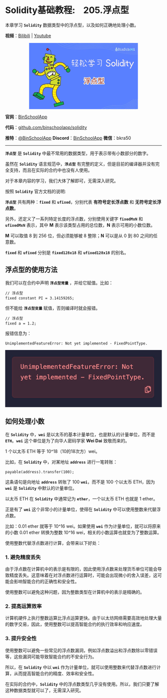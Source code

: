 # Solidity基础教程:&nbsp;&nbsp;&nbsp;&nbsp;205.浮点型 

本章学习 **`Solidity`** 数据类型中的浮点型，以及如何正确地处理小数。

**视频**：[Bilibili](https://www.bilibili.com/video/BV1Xz4y147oJ)  |  [Youtube](https://youtu.be/UyNt6mRXb04)
<p align="center"><img src="./img/solidity-basic-v10.png" align="middle" /></p>

**官网**：[BinSchoolApp](https://binschool.app)

**代码**：[github.com/binschoolapp/solidity](https://github.com/binschoolapp/solidity)

**推特**：[@BinSchoolApp](https://twitter.com/BinSchoolApp)    **Discord**：[BinSchoolApp](https://discord.gg/PB2YEvggWq)   **微信**：bkra50 

-----
**`浮点型`** 是 **`Solidity`** 中最不常用的数据类型，用于表示带有小数部分的数字。 

虽然在 **`Solidity`** 语言规范中，**`浮点型`** 有完整的定义，但是目前的编译器并没有完全支持，而且在实际的合约中也没有人使用。

对于本章内容的学习，我们大体了解即可，无需深入研究。

按照 **`Solidity`** 官方文档的说明:

**`浮点型`** 共有两种：**`fixed`** 和 **`ufixed`**，分别代表 **有符号定长浮点数** 和 **无符号定长浮点数**。

另外，还定义了一系列特定长度的浮点数，分别使用关键字 **`fixedMxN`** 和 **`ufixedMxN`** 表示，其中 **M** 表示该类型占用的总位数，**N** 表示可用的小数位数。

**M** 可以取值 8 到 256 位，但必须能够被 8 整除；**N** 可以是从 0 到 80 之间的任意数。

**`fixed`** 和 **`ufixed`** 分别是 **`fixed128x18`** 和 **`ufixed128x18`** 的别名。

## 浮点型的使用方法
我们可以在合约中声明 **`浮点型常量`** ，并给它赋值。比如：

```solidity
// 浮点型
fixed constant PI = 3.14159265;
```

但不能给 **`浮点型变量`** 赋值，否则编译时就会报错。

```solidity
// 浮点型
fixed a = 1.2;
```

报错信息为：

```solidity
UnimplementedFeatureError: Not yet implemented - FixedPointType.
```

<p align="center"><img src="./img/valuetype-float-error.png" align="middle"/></p>

## 如何处理小数

在 **`Solidity`** 中，**`wei`** 是以太币的基本计量单位，也是默认的计量单位，而不是 **`ETH`**。**`wei`** 这个单位是为了向华人密码学家 **Wei Dai** 致敬而来的。

1 个以太币 ETH 等于 10^18（10的18次方）wei。

比如，在 **`Solidity`** 中，对某地址 **`address`** 进行一笔转账：

```solidity
payable(address).transfer(100);
```

这条语句是向地址 **`address`** 转账了 100 **`wei`**，而不是 100 个以太币 ETH，因为 **`wei`** 是 **`Solidity`** 中默认的计量单位。

以太币 ETH 在 **`Solidity`** 中通常记为 **`ether`**，一个以太币 ETH 也就是 1 ether。

正是有了 **`wei`** 这个非常小的计量单位，使得在 **`Solidity`** 中可以使用整数来代替浮点数。

比如：0.01 ether 就等于 10^16 wei。如果使用 **`wei`** 作为计量单位，就可以将原来的小数 0.01 ether 转换为整数 10^16 wei，相关的小数运算也就变为了整数运算。

使用整数代替浮点数进行计算，会带来以下好处：

### 1. 避免精度丢失
由于浮点数在计算机中的表示是有限的，因此使用浮点数来处理货币单位可能会导致精度丢失。这意味着在对浮点数进行运算时，可能会出现微小的舍入误差，这可能会影响智能合约的正确性和安全性。

使用整数可以避免这种问题，因为整数类型在计算机中的表示是精确的。

### 2. 提高运算效率
计算机硬件上执行整数运算比浮点运算更快。由于以太坊网络需要高效地处理大量的数字交易，因此，使用整数可以提高智能合约的执行效率和响应速度。

### 3. 提升安全性
使用整数可以避免一些常见的浮点数漏洞，例如浮点数溢出和浮点数除以零错误等，这些漏洞可能导致智能合约的不安全行为。

所以，在 **`Solidity`** 中以 **`wei`** 作为计量单位，就可以使用整数来代替浮点数进行计算，从而提高智能合约的精度、效率和安全性。

在实际的合约中，**`Solidity`** 中的浮点数类型几乎没有使用。所以，我们只要了解这种数据类型就可以了，无需深入研究。
